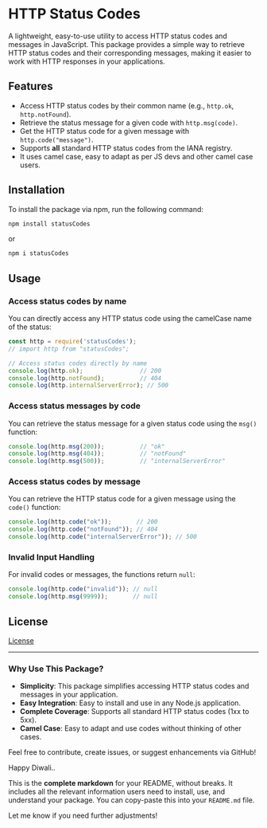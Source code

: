 
# HTTP Status Codes

A lightweight, easy-to-use utility to access HTTP status codes and messages in JavaScript. This package provides a simple way to retrieve HTTP status codes and their corresponding messages, making it easier to work with HTTP responses in your applications. 

## Features

- Access HTTP status codes by their common name (e.g., `http.ok`, `http.notFound`).
- Retrieve the status message for a given code with `http.msg(code)`.
- Get the HTTP status code for a given message with `http.code("message")`.
- Supports **all** standard HTTP status codes from the IANA registry.
- It uses camel case, easy to adapt as per JS devs and other camel case users.

## Installation

To install the package via npm, run the following command:

```bash
npm install statusCodes
```
or
```bash
npm i statusCodes
```

## Usage

### Access status codes by name

You can directly access any HTTP status code using the camelCase name of the status:

```js
const http = require('statusCodes');
// import http from "statusCodes";

// Access status codes directly by name
console.log(http.ok);                // 200
console.log(http.notFound);          // 404
console.log(http.internalServerError); // 500
```

### Access status messages by code

You can retrieve the status message for a given status code using the `msg()` function:

```js
console.log(http.msg(200));          // "ok"
console.log(http.msg(404));          // "notFound"
console.log(http.msg(500));          // "internalServerError"
```

### Access status codes by message

You can retrieve the HTTP status code for a given message using the `code()` function:

```js
console.log(http.code("ok"));       // 200
console.log(http.code("notFound")); // 404
console.log(http.code("internalServerError")); // 500
```

### Invalid Input Handling

For invalid codes or messages, the functions return `null`:

```js
console.log(http.code("invalid")); // null
console.log(http.msg(9999));       // null
```

## License

[License](LICENSE)

<hr />

### Why Use This Package?

* **Simplicity**: This package simplifies accessing HTTP status codes and messages in your application.
* **Easy Integration**: Easy to install and use in any Node.js application.
* **Complete Coverage**: Supports all standard HTTP status codes (1xx to 5xx).
* **Camel Case**: Easy to adapt and use codes without thinking of other cases.
  
Feel free to contribute, create issues, or suggest enhancements via GitHub!

Happy Diwali..



This is the **complete markdown** for your README, without breaks. It includes all the relevant information users need to install, use, and understand your package. You can copy-paste this into your `README.md` file.

Let me know if you need further adjustments!
```
